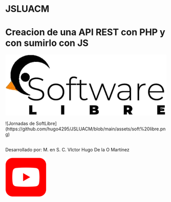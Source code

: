 # JSLUACM
# Creacion de una API REST con PHP y con sumirlo con JS <br>
<p align="center">
  <img src="https://github.com/hugo4295/JSLUACM/blob/main/assets/soft%20libre.png">
</p>
![Jornadas de SoftLibre](https://github.com/hugo4295/JSLUACM/blob/main/assets/soft%20libre.png)<br>
<br>


Desarrollado por: M. en S. C. VIctor Hugo De la O Martínez
<p align="left">
  <img with="150" heigth="150" src="https://github.com/hugo4295/JSLUACM/blob/main/assets/youtube_social_squircle_red.png">
</p>
